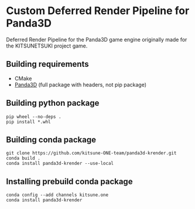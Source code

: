 Custom Deferred Render Pipeline for Panda3D
===========================================

Deferred Render Pipeline for the Panda3D game engine
originally made for the KITSUNETSUKI project game.


Building requirements
---------------------

* CMake
* [Panda3D](https://www.panda3d.org/) (full package with headers, not pip package)


Building python package
-----------------------

```
pip wheel --no-deps .
pip install *.whl
```


Building conda package
----------------------

```
git clone https://github.com/kitsune-ONE-team/panda3d-krender.git
conda build .
conda install panda3d-krender --use-local
```


Installing prebuild conda package
---------------------------------

```
conda config --add channels kitsune.one
conda install panda3d-krender
```
